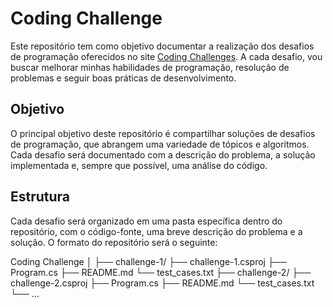 # Coding Challenge

Este repositório tem como objetivo documentar a realização dos desafios de programação oferecidos no site [Coding Challenges](https://codingchallenges.fyi/). A cada desafio, vou buscar melhorar minhas habilidades de programação, resolução de problemas e seguir boas práticas de desenvolvimento.

## Objetivo

O principal objetivo deste repositório é compartilhar soluções de desafios de programação, que abrangem uma variedade de tópicos e algoritmos. Cada desafio será documentado com a descrição do problema, a solução implementada e, sempre que possível, uma análise do código.

## Estrutura

Cada desafio será organizado em uma pasta específica dentro do repositório, com o código-fonte, uma breve descrição do problema e a solução. O formato do repositório será o seguinte:

Coding Challenge 
│ 
  ├── challenge-1/ 
    ├── challenge-1.csproj 
    ├── Program.cs 
    ├── README.md 
    └── test_cases.txt 
  ├── challenge-2/ 
    ├── challenge-2.csproj 
    ├── Program.cs 
    ├── README.md 
    └── test_cases.txt 
    └── ...
